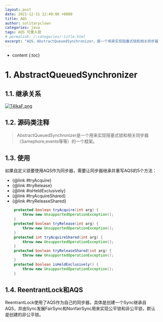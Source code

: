 ```yaml
---
layout: post
date: 2021-12-31 12:49:06 +0800
title: AQS
author: solitaryclown
categories: java
tags: AQS 可重入锁
# permalink: /:categories/:title.html
excerpt: "AQS，AbstractQueuedSynchronizer，是一个用来实现阻塞式锁和相关同步器（Samephore,events等等）的一个框架。"
---
```

* content
{:toc}


# 1. AbstractQueuedSynchronizer

## 1.1. 继承关系
[![T4lkaF.png](https://s4.ax1x.com/2021/12/31/T4lkaF.png)](https://imgtu.com/i/T4lkaF)
## 1.2. 源码类注释
> AbstractQueuedSynchronizer是一个用来实现阻塞式锁和相关同步器（Samephore,events等等）的一个框架。

## 1.3. 使用
如果自定义锁要使用AQS作为同步器，需要让同步器继承并重写AQS的5个方法：
 * {@link #tryAcquire}
 * {@link #tryRelease}
 * {@link #isHeldExclusively}
 * {@link #tryAcquireShared}
 * {@link #tryReleaseShared}

```java
    protected boolean tryAcquire(int arg) {
        throw new UnsupportedOperationException();
    }
    protected boolean tryRelease(int arg) {
        throw new UnsupportedOperationException();
    }
    protected int tryAcquireShared(int arg) {
        throw new UnsupportedOperationException();
    }
    protected boolean tryReleaseShared(int arg) {
        throw new UnsupportedOperationException();
    }    
    protected boolean isHeldExclusively() {
        throw new UnsupportedOperationException();
    }
```


## 1.4. ReentrantLock和AQS
ReentrantLock使用了AQS作为自己的同步器，具体是创建一个Sync继承自AQS，并由Sync发展FairSync和NonfairSync用来实现公平锁和非公平锁，默认是创建的非公平锁。

